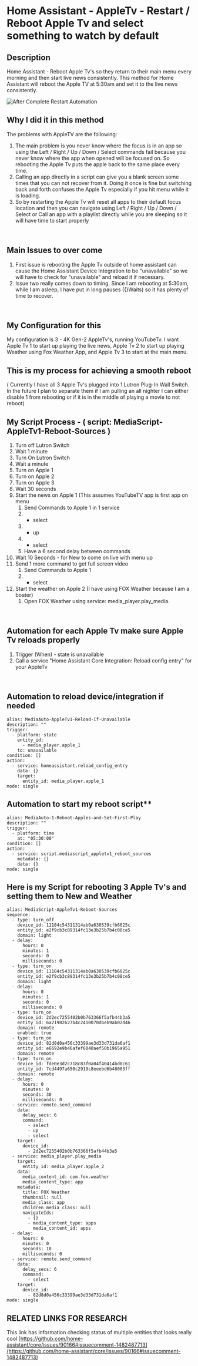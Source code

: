 # Home Assistant - AppleTv - Restart / Reboot Apple Tv and select something to watch by default #
    
## Description

Home Assistant - Reboot Apple Tv's so they return to their main menu every morning and then start live news consistently. This method for Home Assistant will reboot the Apple TV at 5:30am and set it to the live news consistently.

![After Complete Restart Automation](https://github.com/crazy-craig/Restart-Reboot-Apple-Tv/assets/153091268/54a8c4d1-5aa2-4454-abf1-480a72c06f1d)


## Why I did it in this method

The problems with AppleTV are the following:
1. The main problem is you never know where the focus is in an app so using the Left / Right / Up / Down / Select commands fail because you never know where the app when opened will be focused on. So rebooting the Apple Tv puts the apple back to the same place every time.
2. Calling an app directly in a script can give you a blank screen some times that you can not recover from it. Doing it once is fine but switching back and forth confuses the Apple Tv especially if you hit menu while it is loading.
3. So by restarting the Apple Tv will reset all apps to their default focus location and then you can navigate using Left / Right / Up / Down / Select or Call an app with a playlist directly while you are sleeping so it will have time to start properly

⠀
## Main Issues to over come

1. First issue is rebooting the Apple Tv outside of home assistant can cause the Home Assistant Device Integration to be "unavailable" so we will have to check for "unavailable" and reload it if necessary.
2. Issue two really comes down to timing. Since I am rebooting at 5:30am, while I am asleep, I have put in long pauses ({}Waits) so it has plenty of time to recover.

⠀
## My Configuration for this

My configuration is 3 - 4K Gen-2 AppleTv's, running YouTubeTv. I want Apple Tv 1 to start up playing the live news, Apple Tv 2 to start up playing Weather using Fox Weather App, and Apple Tv 3 to start at the main menu.

## This is my process for achieving a smooth reboot

( Currently I have all 3 Apple Tv's plugged into 1 Lutron Plug-In Wall Switch. In the future I plan to separate them if I am pulling an all nighter I can either disable 1 from rebooting or if it is in the middle of playing a movie to not reboot)

## My Script Process - ( script: MediaScript-AppleTv1-Reboot-Sources )

1. Turn off Lutron Switch
2. Wait 1 minute
3. Turn On Lutron Switch
4. Wait a minute
5. Turn on Apple 1
6. Turn on Apple 2
7. Turn on Apple 3
8. Wait 30 seconds
9. Start the news on Apple 1 (This assumes YouTubeTV app is first app on menu
	1. Send Commands to Apple 1 in 1 service
	2. - select
	3. - up
	4. - select
	5. Have a 6 second delay between commands
10. Wait 10 Seconds - for New to come on live with menu up
11. Send 1 more command to get full screen video
	1. Send Commands to Apple 1
	2. - select
12. Start the weather on Apple 2 (I have using FOX Weather because I am a boater)
	1. Open FOX Weather using service: media_player.play_media.

⠀
## Automation for each Apple Tv make sure Apple Tv reloads properly
1. Trigger (When) - state is unavailable
2. Call a service "Home Assistant Core Integration: Reload config entry" for your AppleTv

⠀
## Automation to reload device/integration if needed

```
alias: MediaAuto-AppleTv1-Reload-If-Unavailable
description: ""
trigger:
  - platform: state
    entity_id:
      - media_player.apple_1
    to: unavailable
condition: []
action:
  - service: homeassistant.reload_config_entry
    data: {}
    target:
      entity_id: media_player.apple_1
mode: single
```

## Automation to start my reboot script**

```
alias: MediaAuto-1-Reboot-Apples-and-Set-First-Play
description: ""
trigger:
  - platform: time
    at: "05:30:00"
condition: []
action:
  - service: script.mediascript_appletv1_reboot_sources
    metadata: {}
    data: {}
mode: single
```

## Here is my Script for rebooting 3 Apple Tv's and setting them to New and Weather

```
alias: MediaScript-AppleTv1-Reboot-Sources
sequence:
  - type: turn_off
    device_id: 11184c54311314ab0a630539cfb6025c
    entity_id: e2f9cb3c89314fc13e3b25b7b4c08ce5
    domain: light
  - delay:
      hours: 0
      minutes: 1
      seconds: 0
      milliseconds: 0
  - type: turn_on
    device_id: 11184c54311314ab0a630539cfb6025c
    entity_id: e2f9cb3c89314fc13e3b25b7b4c08ce5
    domain: light
  - delay:
      hours: 0
      minutes: 1
      seconds: 0
      milliseconds: 0
  - type: turn_on
    device_id: 2d2ec7255402b0b763366f5afb44b3a5
    entity_id: 6a21902627b4c2410070dbeb9ab02d46
    domain: remote
    enabled: true
  - type: turn_on
    device_id: 82d8d0a456c33399ae3d33d731da6af1
    entity_id: e6692e9b46afef6040aef50b1965a951
    domain: remote
  - type: turn_on
    device_id: fde0e3d2c718c83f0a04f40414bd0c61
    entity_id: 7cd4497a650c2919c8eeebd6b48003ff
    domain: remote
  - delay:
      hours: 0
      minutes: 0
      seconds: 30
      milliseconds: 0
  - service: remote.send_command
    data:
      delay_secs: 6
      command:
        - select
        - up
        - select
    target:
      device_id:
        - 2d2ec7255402b0b763366f5afb44b3a5
  - service: media_player.play_media
    target:
      entity_id: media_player.apple_2
    data:
      media_content_id: com.fox.weather
      media_content_type: app
    metadata:
      title: FOX Weather
      thumbnail: null
      media_class: app
      children_media_class: null
      navigateIds:
        - {}
        - media_content_type: apps
          media_content_id: apps
  - delay:
      hours: 0
      minutes: 0
      seconds: 10
      milliseconds: 0
  - service: remote.send_command
    data:
      delay_secs: 6
      command:
        - select
    target:
      device_id:
        - 82d8d0a456c33399ae3d33d731da6af1
mode: single
```

## RELATED LINKS FOR RESEARCH

This link has information checking status of multiple entities that looks really cool
[https://github.com/home-assistant/core/issues/90166#issuecomment-1482487713](https://github.com/home-assistant/core/issues/90166#issuecomment-1482487713)
